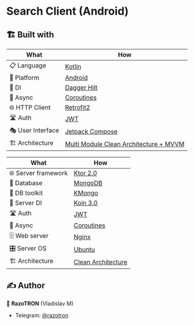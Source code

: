 #  Search Client (Android)

## 🏗️️ Built with

| What              | How                                                                               |
|-------------------|-----------------------------------------------------------------------------------|
| 📋 Language      | [Kotlin](https://kotlinlang.org/)                                                   |
| 🧠 Platform      | [Android](https://ru.wikipedia.org/wiki/Android_SDK)                              |
| 💉 DI             | [Dagger Hilt](https://dagger.dev/hilt/)                                  |
| 🌊 Async          | [Coroutines](https://kotlinlang.org/docs/coroutines-overview.html)                |
| 🌐 HTTP Client    | [Retrofit2](https://square.github.io/retrofit/)                                    |
| 🛣️ Auth          | [JWT](https://jwt.io/)                                                            |
| 🎭 User Interface | [Jetpack Compose](https://developer.android.com/jetpack/compose)                |
| 🏗 Architecture   | [Multi Module Clean Architecture + MVVM](https://developer.android.com/topic/architecture)  |

| What              | How                                                                               |
|-------------------|-----------------------------------------------------------------------------------|
| 🌐 Server framework        | [Ktor 2.0](https://github.com/ktorio/ktor)                                        |
| 💾 Database         | [MongoDB](https://www.mongodb.com/)                                                  |
| 📄 DB toolkit     | [KMongo](https://litote.org/kmongo/)                                                  |
| 💉 Server DI      | [Koin 3.0](https://github.com/InsertKoinIO/koin)                                  |  
| 🛣️ Auth          | [JWT](https://jwt.io/)                                                            |
| 🌊 Async          | [Coroutines](https://kotlinlang.org/docs/coroutines-overview.html)                |
| 🗄️ Web server     | [Nginx](https://github.com/InsertKoinIO/koin)                                      | 
| 🎛️ Server OS      | [Ubuntu](https://ru.wikipedia.org/wiki/Android_SDK)                               |  
| 🏗 Architecture   | [Clean Architecture]()                                                           |

## ✍️ Author

👤 **RazoTRON** (Vladislav M)

* Telegram: <a href="https://t.me/razotron" target="_blank">@razotron</a>
